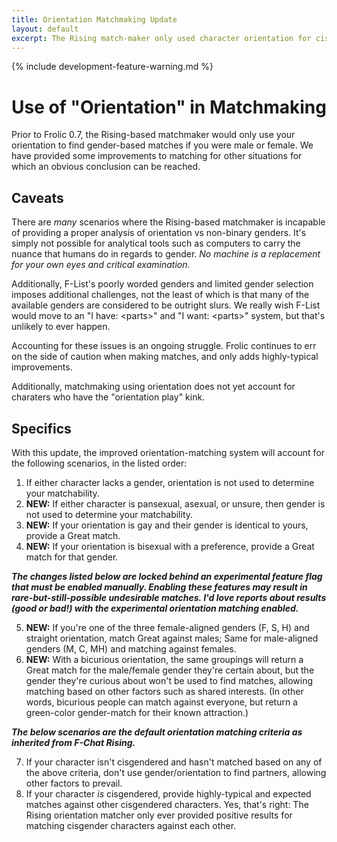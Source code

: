 ```yaml
---
title: Orientation Matchmaking Update
layout: default
excerpt: The Rising match-maker only used character orientation for cis-gendered characters.
---
```

{% include development-feature-warning.md %}

# Use of "Orientation" in Matchmaking
Prior to Frolic 0.7, the Rising-based matchmaker would only use your orientation to find gender-based matches if you were male or female. We have provided some improvements to matching for other situations for which an obvious conclusion can be reached.


## Caveats
There are _many_ scenarios where the Rising-based matchmaker is incapable of providing a proper analysis of orientation vs non-binary genders. It's simply not possible for analytical tools such as computers to carry the nuance that humans do in regards to gender. _No machine is a replacement for your own eyes and critical examination._

Additionally, F-List's poorly worded genders and limited gender selection imposes additional challenges, not the least of which is that many of the available genders are considered to be outright slurs. We really wish F-List would move to an "I have: &lt;parts&gt;" and "I want: &lt;parts&gt;" system, but that's unlikely to ever happen.

Accounting for these issues is an ongoing struggle. Frolic continues to err on the side of caution when making matches, and only adds highly-typical improvements.

Additionally, matchmaking using orientation does not yet account for charaters who have the "orientation play" kink.


## Specifics
With this update, the improved orientation-matching system will account for the following scenarios, in the listed order:
1. If either character lacks a gender, orientation is not used to determine your matchability.
2. **NEW:** If either character is pansexual, asexual, or unsure, then gender is not used to determine your matchability.
3. **NEW:** If your orientation is gay and their gender is identical to yours, provide a Great match.
4. **NEW:** If your orientation is bisexual with a preference, provide a Great match for that gender.

**_The changes listed below are locked behind an experimental feature flag that must be enabled manually. Enabling these features may result in rare-but-still-possible undesirable matches. I'd love reports about results (good or bad!) with the experimental orientation matching enabled._**

5. **NEW:** If you're one of the three female-aligned genders (F, S, H) and straight orientation, match Great against males; Same for male-aligned genders (M, C, MH) and matching against females.
6. **NEW:** With a bicurious orientation, the same groupings will return a Great match for the male/female gender they're certain about, but the gender they're curious about won't be used to find matches, allowing matching based on other factors such as shared interests. (In other words, bicurious people can match against everyone, but return a green-color gender-match for their known attraction.)

**_The below scenarios are the default orientation matching criteria as inherited from F-Chat Rising._**

7. If your character isn't cisgendered and hasn't matched based on any of the above criteria, don't use gender/orientation to find partners, allowing other factors to prevail.
8. If your character _is_ cisgendered, provide highly-typical and expected matches against other cisgendered characters.
   Yes, that's right: The Rising orientation matcher only ever provided positive results for matching cisgender characters against each other.
